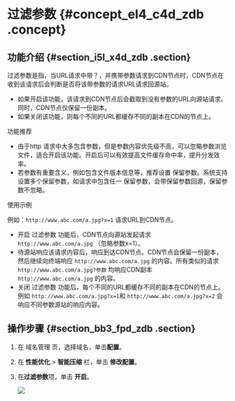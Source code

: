 # 过滤参数 {#concept_el4_c4d_zdb .concept}

## 功能介绍 {#section_i5l_x4d_zdb .section}

过滤参数是指，当URL请求中带？，并携带参数请求到CDN节点时，CDN节点在收到该请求后会判断是否将该带参数的请求URL请求回源站。

-   如果开启该功能，该请求到CDN节点后会截取到没有参数的URL向源站请求。同时，CDN节点仅保留一份副本。
-   如果关闭该功能，则每个不同的URL都缓存不同的副本在CDN的节点上。

功能推荐

-   由于http 请求中大多包含参数，但是参数内容优先级不高，可以忽略参数浏览文件，适合开启该功能。开启后可以有效提高文件缓存命中率，提升分发效率。
-   若参数有重要含义，例如包含文件版本信息等，推荐设置 保留参数。系统支持设置多个保留参数，如请求中包含任一 保留参数，会带保留参数回源，保留参数不忽略。

使用示例

例如：`http://www.abc.com/a.jpg?x=1` 请求URL到CDN节点。

-   开启 过滤参数 功能后，CDN节点向源站发起请求 `http://www.abc.com/a.jpg` （忽略参数x=1）。
-   待源站响应该请求内容后，响应到达CDN节点。CDN节点会保留一份副本，然后继续向终端响应 `http://www.abc.com/a.jpg` 的内容。所有类似的请求 `http://www.abc.com/a.jpg?参数` 均响应CDN副本 `http://www.abc.com/a.jpg` 的内容。
-   关闭 过滤参数 功能后，每个不同的URL都缓存不同的副本在CDN的节点上。例如 `http://www.abc.com/a.jpg?x=1`和 `http://www.abc.com/a.jpg?x=2` 会响应不同参数源站的响应内容。

## 操作步骤 {#section_bb3_fpd_zdb .section}

1.  在 域名管理 页，选择域名，单击**配置**。
2.  在 **性能优化** \> **智能压缩** 栏，单击 **修改配置**。
3.  在**过滤参数**项，单击 **开启**。

    ![](http://static-aliyun-doc.oss-cn-hangzhou.aliyuncs.com/assets/img/13480/4673_zh-CN.png)


